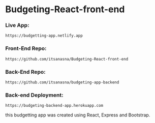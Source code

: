 # Budgeting-React-front-end

### Live App:
```
https://budgetting-app.netlify.app
```
### Front-End Repo:
```
https://github.com/itsanasna/Budgeting-React-front-end
```
### Back-End Repo:
```
https://github.com/itsanasna/budgeting-app-backend
```

### Back-end Deployment:
```
https://budgeting-backend-app.herokuapp.com
```

this budgetting app was created using React, Express and Bootstrap.
